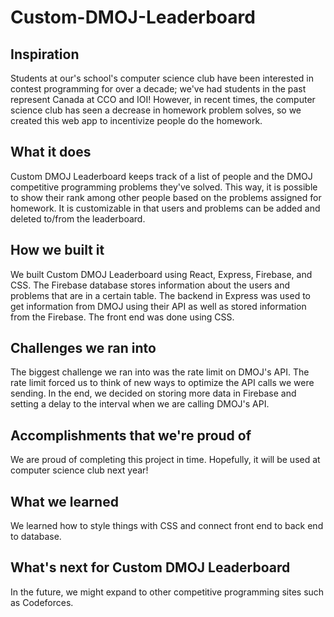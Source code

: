 # Custom-DMOJ-Leaderboard

## Inspiration

Students at our's school's computer science club have been interested in contest programming for over a decade; we've had students in the past represent Canada at CCO and IOI! However, in recent times, the computer science club has seen a decrease in homework problem solves, so we created this web app to incentivize people do the homework.

## What it does

Custom DMOJ Leaderboard keeps track of a list of people and the DMOJ competitive programming problems they've solved. This way, it is possible to show their rank among other people based on the problems assigned for homework. It is customizable in that users and problems can be added and deleted to/from the leaderboard.

## How we built it

We built Custom DMOJ Leaderboard using React, Express, Firebase, and CSS. The Firebase database stores information about the users and problems that are in a certain table. The backend in Express was used to get information from DMOJ using their API as well as stored information from the Firebase. The front end was done using CSS.

## Challenges we ran into

The biggest challenge we ran into was the rate limit on DMOJ's API. The rate limit forced us to think of new ways to optimize the API calls we were sending. In the end, we decided on storing more data in Firebase and setting a delay to the interval when we are calling DMOJ's API.

## Accomplishments that we're proud of

We are proud of completing this project in time. Hopefully, it will be used at computer science club next year!

## What we learned

We learned how to style things with CSS and connect front end to back end to database.

## What's next for Custom DMOJ Leaderboard

In the future, we might expand to other competitive programming sites such as Codeforces.
